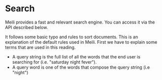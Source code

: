 # Search

Meili provides a fast and relevant search engine. You can access it via the API described below.

It follows some basic typo and rules to sort documents. This is an explanation of the default rules used in Meili.
First we have to explain some terms that are used in this reading.

- A query string is the full list of all the words that the end user is searching for (i.e. "saturday night fever").
- A query word is one of the words that compose the query string (i.e "night")



